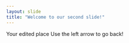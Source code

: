 ```yaml
---
layout: slide
title: "Welcome to our second slide!"
---
```

Your edited place
Use the left arrow to go back!
